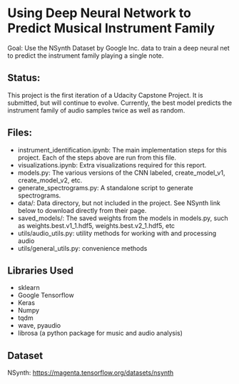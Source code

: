 # Using Deep Neural Network to Predict Musical Instrument Family

Goal: Use the NSynth Dataset by Google Inc. data to train a deep neural net to predict the instrument family playing a single note.

## Status: 
This project is the first iteration of a Udacity Capstone Project. It is submitted, but will continue to evolve. Currently, the best model predicts the instrument family of audio samples twice as well as random.

## Files:
- instrument_identification.ipynb: The main implementation steps for this project. Each of the steps above are run from this file.
- visualizations.ipynb: Extra visualizations required for this report.
- models.py: The various versions of the CNN labeled, create_model_v1, create_model_v2, etc.
- generate_spectrograms.py​: A standalone script to generate spectrograms.
- data/: Data directory, but not included in the project. See NSynth link below to download directly from their page.
- saved_models/: The saved weights from the models in models.py, such as
weights.best.v1_1.hdf5, weights.best.v2_1.hdf5, etc
- utils/audio_utils.py: utility methods for working with and processing audio
- utils/general_utils.py: convenience methods

## Libraries Used
- sklearn
- Google Tensorflow
- Keras
- Numpy
- tqdm
- wave, pyaudio
- librosa (a python package for music and audio analysis)

## Dataset
NSynth: https://magenta.tensorflow.org/datasets/nsynth
